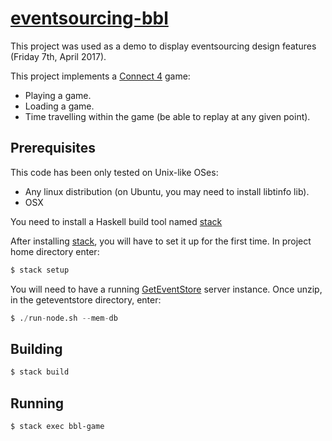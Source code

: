 # [eventsourcing-bbl][]

This project was used as a demo to display eventsourcing design features (Friday 7th, April 2017).

This project implements a [Connect 4][] game:

* Playing a game.
* Loading a game.
* Time travelling within the game (be able to replay at any given point).

## Prerequisites

This code has been only tested on Unix-like OSes:

* Any linux distribution (on Ubuntu, you may need to install libtinfo lib).
* OSX

You need to install a Haskell build tool named [stack][]

After installing [stack][], you will have to set it up for the first time. In
project home directory enter:

```sh
$ stack setup
```

You will need to have  a running [GetEventStore][] server instance. Once unzip,
in the geteventstore directory, enter:

```s
$ ./run-node.sh --mem-db
```

## Building

```sh
$ stack build
```

## Running

```sh
$ stack exec bbl-game
```

[eventsourcing-bbl]: https://github.com/YoEight/eventsourcing-bbl

[Connect 4]:
https://en.wikipedia.org/wiki/Connect_Four

[stack]:
https://docs.haskellstack.org/en/stable/README/

[GetEventStore]:
https://geteventstore.com/downloads/
